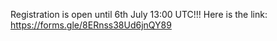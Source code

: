 Registration is open until 6th July 13:00 UTC!!! Here is the link: https://forms.gle/8ERnss38Ud6jnQY89
